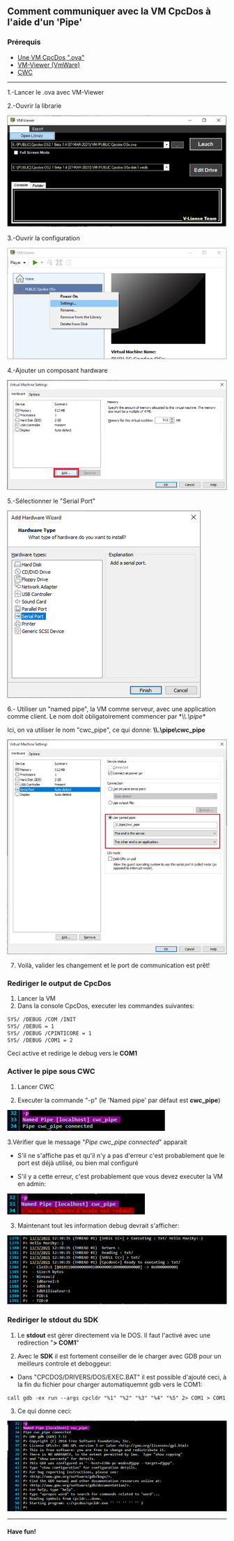 ## Comment communiquer avec la VM CpcDos à l'aide d'un 'Pipe'

### Prérequis

* [Une VM CpcDos ".ova"](https://cpcdos.net/fr/download)
* [VM-Viewer (VmWare)](https://github.com/VLiance/VW_Viewer)
* [CWC](https://github.com/VLiance/Cwc)

***

1.-Lancer le .ova avec VM-Viewer

2.-Ouvrir la librarie

![Library img](1.png)


3.-Ouvrir la configuration

![Settings img](2.png)


4.-Ajouter un composant hardware

![Add img](3.png)


5.-Sélectionner le "Serial Port"

![Serial Port img](4.png)


6.- Utiliser un "named pipe", la VM comme serveur, avec une application comme client. Le nom doit obligatoirement commencer par **\\\\.\pipe\**

Ici, on va utiliser le nom "cwc_pipe", ce qui donne: **\\\\.\pipe\cwc_pipe**

![Serial Port img](5.png)

7. Voilà, valider les changement et le port de communication est prêt!


### Rediriger le output de CpcDos

1. Lancer la VM 
2. Dans la console CpcDos, executer les commandes suivantes:

```
SYS/ /DEBUG /COM /INIT
SYS/ /DEBUG = 1
SYS/ /DEBUG /CPINTICORE = 1
SYS/ /DEBUG /COM1 = 2
```
Ceci active et redirige le debug vers le **COM1**

### Activer le pipe sous CWC

1. Lancer CWC

2. Executer la commande "-p" (le 'Named pipe' par défaut est **cwc_pipe**)

![Serial Port img](6.png)

3.Vérifier que le message "_Pipe cwc_pipe connected_" apparait

* S'il ne s'affiche pas et qu'il n'y a pas d'erreur c'est probablement que le port est déjà utilisé, ou bien mal configuré

* S'il y a cette erreur, c'est probablement que vous devez executer la VM en admin:

![Error Admin](err_admin.png)

3. Maintenant tout les information debug devrait s'afficher:

![Output](7.png)


### Rediriger le **stdout** du **SDK**

1. Le **stdout** est gérer directement via le DOS. Il faut l'activé avec une redirection "**> COM1**"

2. Avec le **SDK** il est fortement conseiller de le charger avec GDB pour un meilleurs controle et deboggeur:

* Dans "CPCDOS/DRIVERS/DOS/EXEC.BAT" il est possible d'ajouté ceci, à la fin du fichier pour charger automatiquemnt gdb vers le COM1:

```
call gdb -ex run --args cpcldr "%1" "%2" "%3" "%4" "%5" 2> COM1 > COM1
```

3. Ce qui donne ceci:

![Output](8.png)

***

#### Have fun!
